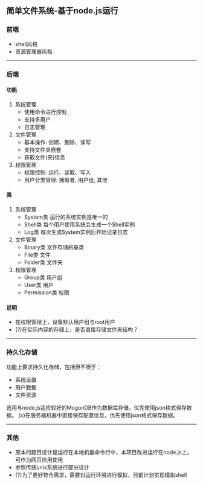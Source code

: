 <!--
 * @Author: One_Random
 * @Date: 2020-08-13 11:59:59
 * @LastEditors: One_Random
 * @LastEditTime: 2020-08-13 13:37:01
 * @FilePath: /FS/readme.md
 * @Description: Copyright © 2020 One_Random. All rights reserved.
-->
## 简单文件系统-基于node.js运行

### 前端
+ shell风格
+ 资源管理器风格

----

### 后端

#### 功能
1. 系统管理
   + 使用命令进行控制
   + 支持多用户
   + 日志管理
2. 文件管理
   + 基本操作: 创建、删除、读写
   + 支持文件夹嵌套
   + 获取文件(夹)信息
3. 权限管理
   + 权限控制: 运行、读取、写入
   + 用户分类管理: 拥有者, 用户组, 其他

#### 类
1. 系统管理
    + System类 运行的系统实例是唯一的
    + Shell类  每个用户使用系统会生成一个Shell实例
    + Log类    每次生成System实例后开始记录日志
2. 文件管理
    + Binary类 文件存储的基类
    + File类   文件
    + Folder类 文件夹
3. 权限管理
    + Group类 用户组
    + User类  用户
    + Permission类 权限

#### 说明
+ 在权限管理上，设备默认用户组与root用户
+ (?)在实际内容的存储上，是否直接存储文件夹结构？

----

### 持久化存储
功能上要求持久化存储，包括但不限于：
+ 系统设置
+ 用户数据
+ 文件资源

选用与node.js适应较好的MogonDB作为数据库存储，优先使用json格式保存数据。
(x)在服务器机器中直接保存配置信息，优先使用json格式保存数据。

----

### 其他
- 原本的题目设计是运行在本地机器命令行中，本项目改进运行在node.js上，可作为网页应用使用
- 参照传统unix系统进行部分设计
- (?)为了更好符合需求，需要对运行环境进行模拟，目前计划实现模拟shell
